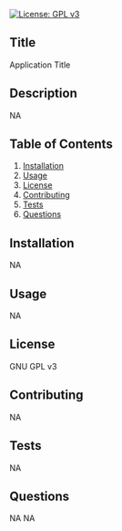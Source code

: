 
  [![License: GPL v3](https://img.shields.io/badge/License-GPLv3-blue.svg)](https://www.gnu.org/licenses/gpl-3.0)
  ## Title
  Application Title

  ## Description 
  NA
  
  ## Table of Contents
  1. [Installation](#Installation)
  2. [Usage](#Usage)
  3. [License](#License)
  4. [Contributing](#Contributing)
  5. [Tests](#Tests)
  6. [Questions](#Questions)
  
  ## Installation
  NA

  ## Usage
  NA

  ## License
  GNU GPL v3

  ## Contributing
  NA

  ## Tests
  NA

  ## Questions
  NA
  NA
